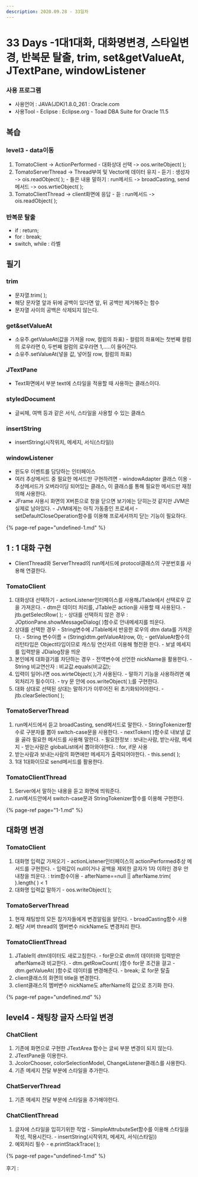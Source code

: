 ```yaml
---
description: 2020.09.28 - 33일차
---
```


# 33 Days -1대1대화, 대화명변경, 스타일변경, 반복문 탈출, trim, set&getValueAt, JTextPane, windowListener

### 사용 프로그램

* 사용언어 : JAVA\(JDK\)1.8.0\_261 : Oracle.com
* 사용Tool  - Eclipse : Eclipse.org - Toad DBA Suite for Oracle 11.5

## 복습

### level3 - data이동

1. TomatoClient -&gt; ActionPerformed  - 대화상대 선택 -&gt; oos.writeObject\( \);
2. TomatoServerThread -&gt; Thread부여 및 Vector에 데이터 유지 - 듣기 : 생성자 -&gt; ois.readObject\( \); - 들은 내용 말하기 : run메서드 -&gt;  broadCasting, send 메서드 -&gt; oos.wrtieObject\( \);
3. TomatoClientThread -&gt; client화면에 응답 - 듣 : run메서드 -&gt; ois.readObject\( \);

### 반복문 탈출

* if : return;
* for : break;
* switch, while : 라벨

## 필기

### trim

* 문자열.trim\( \);
* 해당 문자열 앞과 뒤에 공백이 있다면 앞, 뒤 공백만 제거해주는 함수
* 문자열 사이의 공백은 삭제되지 않는다.

### get&setValueAt

* 소유주.getValueAt\(값을 가져올 row, 컬럼의 좌표\) - 컬럼의 좌표에는 첫번째 컬럼의 로우라면 0, 두번째 컬럼의 로우라면 1,.....이 들어간다.
* 소유주.setValueAt\(넣을 값, 넣어질 row, 컬럼의 좌표\)

### JTextPane

* Text화면에서 부분 text에 스타일을 적용할 때 사용하는 클래스이다.

### styledDocument

* 글씨체, 여백 등과 같은 서식, 스타일을 사용할 수 있는 클래스

### insertString

* insertString\(시작위치, 메세지, 서식\(스타일\)\)

### windowListener

* 윈도우 이벤트를 담당하는 인터페이스
* 여러 추상메서드 중 필요한 메서드만 구현하려면 - windowAdapter 클래스 이용 - 추상메서드가 오버라이딩 되어있는 클래스, 이 클래스를 통해 필요한 메서드만 재정의해 사용한다.
* JFrame 사용시 화면의 X버튼으로 창을 닫으면 보기에는 닫히는것 같지만 JVM은 실제로 남아있다. - JVM에게는 아직 가동중인 프로세서 - setDefaultCloseOperation함수를 이용해 프로세서까지 닫는 기능이 필요하다.

{% page-ref page="undefined-1.md" %}

## 1 : 1 대화 구현

* ClientThread와 ServerThread의 run메서드에 protocol클래스의 구분번호를 사용해 연결한다.

### TomatoClient

1. 대화상대 선택하기  - actionListener인터페이스를 사용해JTable에서 선택로우 값을 가져온다. - dtm은 데이터 처리를, JTable은 action을 사용할 때 사용된다. - jtb.getSelectRow\( \); - 상대를 선택하지 않은 경우 : JOptionPane.showMessageDialog\( \)함수로 안내메세지를 띄운다.
2. 상대를 선택한 경우 - String변수에 JTable에서 반응한 로우의 dtm data를 가져온다. - String 변수이름 = \(String\)dtm.getValueAt\(row, 0\); - getValueAt함수의 리턴타입은 Object타입이므로 캐스팅 연산자르 이용해 형전환 한다. - 보낼 메세지를 입력받을 JDialog창을 띄운
3. 본인에게 대화걸기를 차단하는 경우 - 전역변수에 선언한 nickName을 활용한다. - String  비교연산자 : 비교값.equals\(비교값\);
4. 입력이 일어나면 oos.wirteObject\( \);가 사용된다. - 말하기 기능을 사용하려면 예외처리가 필수이다. - try 문 안에 oos.writeObject\( \);를 구현한다.
5. 대화 상대로 선택된 상대는 말하기가 이루어진 뒤 초기화되어야한다. - jtb.clearSelection\( \);

### TomatoServerThread

1. run메서드에서 듣고 broadCasting, send메서드로 말한다. - StringTokenizer함수로 구분자를 뽑아 switch-case문을 사용한다. - nextToken\( \)함수로 내보낼 값을 골라 필요한 메서드를 사용해 말한다. - 필요한정보 : 보내는사람, 받는사람, 메세지 - 받는사람은 globalList에서 뽑아와야한다. : for, if문 사용
2. 받는사람과 보내는사람의 화면에만 메세지가 출력되어야한다. - this.send\( \);
3. 1대 1대화이므로 send메서드를 활용한다.

### TomatoClientThread

1. Server에서 말하는 내용을 듣고 화면에 띄워준다.
2. run메서드안에서 switch-case문과 StringTokenizer함수를 이용해 구현한다.

{% page-ref page="1-1.md" %}

## 대화명 변경

### TomatoClient

1. 대화명 입력값 가져오기 - actionListener인터페이스의 actionPerformed추상 메서드를 구현한다. - 입력값이 null이거나 공백을 제외한 글자가 1자 이하인 경우 안내창을 띄운다. : trim함수이용 - afterName==null \|\| afterName.trim\( \).length\( \) &lt; 1
2. 대화명 입력값 말하기 - oos.writeObject\( \);

### TomatoServerThread

1. 현재 채팅방의 모든 참가자들에게 변경알림을 알린다. - broadCasting함수 사용
2. 해당 서버 thread의 멤버변수 nickName도 변경처리 한다.

### TomatoClientThread

1. JTable의 dtm데이터도 새로고침한다. - for문으로 dtm의 데이터와 입력받은 afterName과 비교한다. - dtm.getRowCount\( \)함수 for문 조건을 걸고 - dtm.getValueAt\( \)함수로 데이터를 변경해준다. - break; 로 for문 탈출
2. client클래스의 화면의 title을 변경한다.
3. client클래스의 멤버변수 nickName도 afterName의 값으로 초기화 한다. 

{% page-ref page="undefined.md" %}

## level4 - 채팅창 글자 스타일 변경

### ChatClient

1.  기존에 화면으로 구현한 JTextArea 함수는 글씨 부분 변경이 되지 않는다. 
2. JTextPane을 이용한다.
3. JcolorChooser, colorSelectionModel, ChangeListener클래스를 사용한다.
4. 기존 메세지 전달 부분에 스타일을 추가한다.

### ChatServerThread

1. 기존 메세지 전달 부분에 스타일을 추가해야한다.

### ChatClientThread

1. 글자에 스타일을 입히기위한 작업 - SimpleAttrubuteSet함수를 이용해 스타일을 작성, 적용시킨다. - insertString\(시작위치, 메세지, 서식\(스타일\)\)
2. 예외처리 필수 - e.printStackTrace\( \);

{% page-ref page="undefined-1.md" %}

후기 : 


